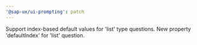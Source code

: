 ```yaml
---
'@sap-ux/ui-prompting': patch
---
```


Support index-based default values for 'list' type questions. New property 'defaultIndex' for 'list' question.

